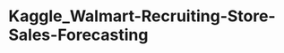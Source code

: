 Kaggle_Walmart-Recruiting-Store-Sales-Forecasting
=================================================
